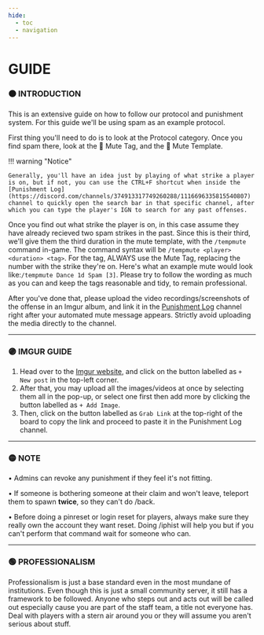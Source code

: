 ```yaml
---
hide:
  - toc
  - navigation
---
```

# GUIDE

### 🟠 **INTRODUCTION**

This is an extensive guide on how to follow our protocol and punishment system. For this guide we'll be using spam as an example protocol.

First thing you'll need to do is to look at the Protocol category. Once you find spam there, look at the 🧷 Mute Tag, and the 📌 Mute Template.

!!! warning "Notice"

    Generally, you'll have an idea just by playing of what strike a player is on, but if not, you can use the CTRL+F shortcut when inside the [Punishment Log](https://discord.com/channels/374913317749260288/1116696335815540807) channel to quickly open the search bar in that specific channel, after which you can type the player's IGN to search for any past offenses.

Once you find out what strike the player is on, in this case assume they have already recieved two spam strikes in the past. Since this is their third, we'll give them the third duration in the mute template, with the `/tempmute` command in-game. The command syntax will be `/tempmute <player> <duration> <tag>`. For the tag, ALWAYS use the Mute Tag, replacing the number with the strike they're on. Here's what an example mute would look like:`/tempmute Dance 1d Spam [3]`. Please try to follow the wording as much as you can and keep the tags reasonable and tidy, to remain professional.

After you've done that, please upload the video recordings/screenshots of the offense in an Imgur album, and link it in the [Punishment Log](https://discord.com/channels/374913317749260288/1116696335815540807) channel right after your automated mute message appears. Strictly avoid uploading the media directly to the channel.

___

### 🟣 **IMGUR GUIDE**

1. Head over to the [Imgur website](https://imgur.com/), and click on the button labelled as `+ New post` in the top-left corner.
2. After that, you may upload all the images/videos at once by selecting them all in the pop-up, or select one first then add more by clicking the button labelled as `+ Add Image`.
3. Then, click on the button labelled as `Grab Link` at the top-right of the board to copy the link and proceed to paste it in the Punishment Log channel.

___

### 🟡 **NOTE**

• Admins can revoke any punishment if they feel it's not fitting.
 
• If someone is bothering someone at their claim and won't leave, teleport them to spawn **twice**, so they can't do /back.

• Before doing a pinreset or login reset for players, always make sure they really own the account they want reset. Doing /iphist will help you but if you can't perform that command wait for someone who can.

___

### 🟢 **PROFESSIONALISM**

Professionalism is just a base standard even in the most mundane of institutions. Even though this is just a small community server, it still has a framework to be followed. Anyone who steps out and acts out will be called out especially cause you are part of the staff team, a title not everyone has.  Deal with players with a stern air around you or they will assume you aren't serious about stuff.
